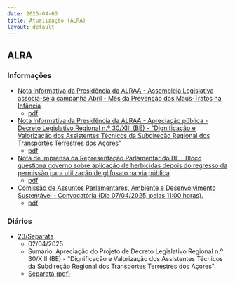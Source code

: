 ```yaml
---
date: 2025-04-03
title: Atualização (ALRA)
layout: default
---
```

## ALRA

### Informações

* [Nota Informativa da Presidência da ALRAA - Assembleia Legislativa associa-se à campanha Abril - Mês da Prevenção dos Maus-Tratos na Infância](http://base.alra.pt:82/4DACTION/w_pesquisa_registo/8/21448)
  * [pdf](http://base.alra.pt:82/Doc_Noticias/NI21448.pdf)
* [Nota Informativa da Presidência da ALRAA - Apreciação pública - Decreto Legislativo Regional n.º 30/XIII (BE) - "Dignificação e Valorização dos Assistentes Técnicos da Subdireção Regional dos Transportes Terrestres dos Açores"](http://base.alra.pt:82/4DACTION/w_pesquisa_registo/8/21444)
  * [pdf](http://base.alra.pt:82/Doc_Noticias/NI21444.pdf)
* [Nota de Imprensa da Representação Parlamentar do BE - Bloco questiona governo sobre aplicação de herbicidas depois do regresso da permissão para utilização de glifosato na via pública](http://base.alra.pt:82/4DACTION/w_pesquisa_registo/8/21445)
  * [pdf](http://base.alra.pt:82/Doc_Noticias/NI21445.pdf)
* [Comissão de Assuntos Parlamentares, Ambiente e Desenvolvimento Sustentável - Convocatória (Dia 07/04/2025, pelas 11:00 horas).](http://base.alra.pt:82/4DACTION/w_pesquisa_registo/8/21447)
  * [pdf](http://base.alra.pt:82/Doc_Noticias/NI21447.pdf)

### Diários

* [23/Separata](http://base.alra.pt:82/4DACTION/w_pesquisa_registo/10/2854)
  * 02/04/2025
  * Sumário: Apreciação do Projeto de Decreto Legislativo Regional n.º 30/XIII (BE) - "Dignificação e Valorização dos Assistentes Técnicos da Subdireção Regional dos Transportes Terrestres dos Açores".
  * [Separata (pdf)](http://base.alra.pt:82/Diario/XIII23sepa.pdf)

